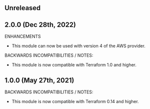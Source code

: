 ## Unreleased

## 2.0.0 (Dec 28th, 2022)

ENHANCEMENTS

* This module can now be used with version 4 of the AWS provider.

BACKWARDS INCOMPATIBILITIES / NOTES:

* This module is now compatible with Terraform 1.0 and higher.

## 1.0.0 (May 27th, 2021)

BACKWARDS INCOMPATIBILITIES / NOTES:

* This module is now compatible with Terraform 0.14 and higher.
   